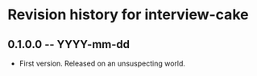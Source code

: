 # Revision history for interview-cake

## 0.1.0.0  -- YYYY-mm-dd

* First version. Released on an unsuspecting world.
